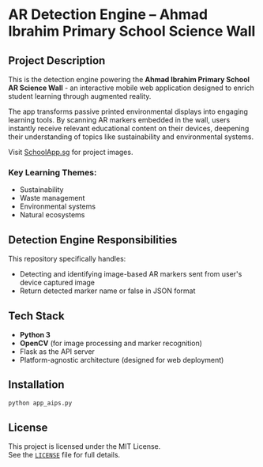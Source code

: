 # AR Detection Engine – Ahmad Ibrahim Primary School Science Wall

## Project Description

This is the detection engine powering the **Ahmad Ibrahim Primary School AR Science Wall** - an interactive mobile web application designed to enrich student learning through augmented reality.

The app transforms passive printed environmental displays into engaging learning tools. By scanning AR markers embedded in the wall, users instantly receive relevant educational content on their devices, deepening their understanding of topics like sustainability and environmental systems.

Visit [SchoolApp.sg](https://schoolapp.sg/project/ahmad-ibrahim-primary-school-ar-science-wall) for project images.

### Key Learning Themes:
- Sustainability
- Waste management
- Environmental systems
- Natural ecosystems

## Detection Engine Responsibilities

This repository specifically handles:
- Detecting and identifying image-based AR markers sent from user's device captured image
- Return detected marker name or false in JSON format

## Tech Stack

- **Python 3**
- **OpenCV** (for image processing and marker recognition)
- Flask as the API server 
- Platform-agnostic architecture (designed for web deployment)

## Installation

```bash
python app_aips.py
```

## License

This project is licensed under the MIT License.  
See the [`LICENSE`](./LICENSE) file for full details.
